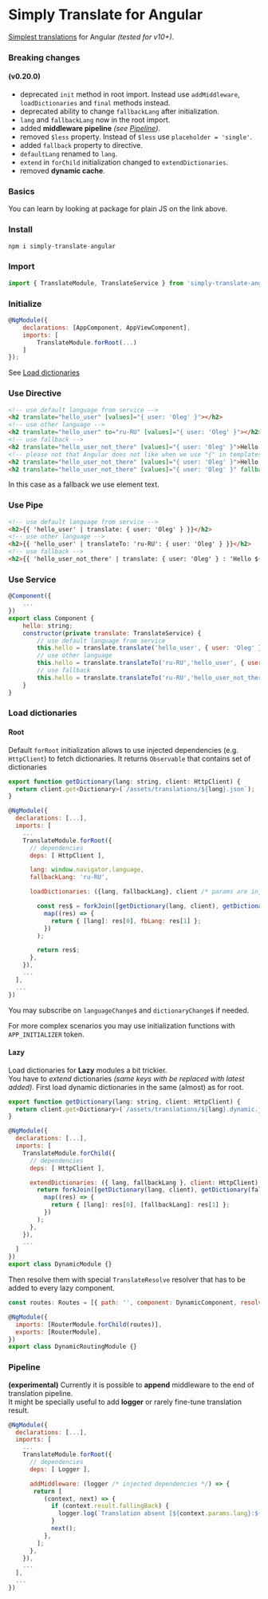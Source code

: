 # Simply Translate for Angular

[Simplest translations](https://www.npmjs.com/package/simply-translate) for Angular _(tested for v10+)_.

### **Breaking changes**

#### (v0.20.0)

- deprecated `init` method in root import. Instead use `addMiddleware`, `loadDictionaries` and `final` methods instead.
- deprecated ability to change `fallbackLang` after initialization.
- `lang` and `fallbackLang` now in the root import.
- added **middleware pipeline** _(see [Pipeline](#Pipeline))_.
- removed `$less` property. Instead of `$less` use `placeholder = 'single'`.
- added `fallback` property to directive.
- `defaultLang` renamed to `lang`.
- `extend` in `forChild` initialization changed to `extendDictionaries`.
- removed **dynamic cache**.

### Basics

You can learn by looking at package for plain JS on the link above.

### Install

```javascript
npm i simply-translate-angular
```

### Import

```javascript
import { TranslateModule, TranslateService } from 'simply-translate-angular';
```

### Initialize

```javascript
@NgModule({
    declarations: [AppComponent, AppViewComponent],
    imports: [
        TranslateModule.forRoot(...)
    ]
});
```

See [Load dictionaries](#Load-dictionaries)

### Use Directive

```html
<!-- use default language from service -->
<h2 translate="hello_user" [values]="{ user: 'Oleg' }"></h2>
<!-- use other language -->
<h2 translate="hello_user" to="ru-RU" [values]="{ user: 'Oleg' }"></h2>
<!-- use fallback -->
<h2 translate="hello_user_not_there" [values]="{ user: 'Oleg' }">Hello user</h2>
<!-- please not that Angular does not like when we use "{" in templates so rather use property in such cases or replace it with $&#123; (and optionally closing bracket with $&#125;) or escape it somehow :) -->
<h2 translate="hello_user_not_there" [values]="{ user: 'Oleg' }">Hello $&#123;user}</h2>
<h2 translate="hello_user_not_there" [values]="{ user: 'Oleg' }" fallback="Hello $&{user}"></h2>
```

In this case as a fallback we use element text.

### Use Pipe

```html
<!-- use default language from service -->
<h2>{{ 'hello_user' | translate: { user: 'Oleg' } }}</h2>
<!-- use other language -->
<h2>{{ 'hello_user' | translateTo: 'ru-RU': { user: 'Oleg' } }}</h2>
<!-- use fallback -->
<h2>{{ 'hello_user_not_there' | translate: { user: 'Oleg' } : 'Hello ${user}'}}</h2>
```

### Use Service

```javascript
@Component({
    ...
})
export class Component {
    hello: string;
    constructor(private translate: TranslateService) {
        // use default language from service
        this.hello = translate.translate('hello_user', { user: 'Oleg' })
        // use other language
        this.hello = translate.translateTo('ru-RU','hello_user', { user: 'Oleg' })
        // use fallback
        this.hello = translate.translateTo('ru-RU','hello_user_not_there', { user: 'Oleg' }, 'Hello ${user}')
    }
}
```

### Load dictionaries

#### Root

Default `forRoot` initialization allows to use injected dependencies (e.g. `HttpClient`) to fetch dictionaries. It returns `Observable` that contains set of dictionaries

```javascript
export function getDictionary(lang: string, client: HttpClient) {
  return client.get<Dictionary>(`/assets/translations/${lang}.json`);
}

@NgModule({
  declarations: [...],
  imports: [
    ...
    TranslateModule.forRoot({
      // dependencies
      deps: [ HttpClient ],

      lang: window.navigator.language,
      fallbackLang: 'ru-RU',

      loadDictionaries: ({lang, fallbackLang}, client /* params are injected dependencies received in the same order as they are in deps */) => {

        const res$ = forkJoin([getDictionary(lang, client), getDictionary(fbLang, client)]).pipe(
          map((res) => {
            return { [lang]: res[0], fbLang: res[1] };
          })
        );

        return res$;
      },
    }),
    ...
  ],
  ...
})
```

You may subscribe on `languageChange$` and `dictionaryChange$` if needed.

For more complex scenarios you may use initialization functions with `APP_INITIALIZER` token.

#### Lazy

Load dictionaries for **Lazy** modules a bit trickier.  
You have to _extend_ dictionaries _(same keys with be replaced with latest added)_.
First load dynamic dictionaries in the same (almost) as for root.

```javascript
export function getDictionary(lang: string, client: HttpClient) {
  return client.get<Dictionary>(`/assets/translations/${lang}.dynamic.json`);
}

@NgModule({
  declarations: [...],
  imports: [
    TranslateModule.forChild({
      // dependencies
      deps: [ HttpClient ],

      extendDictionaries: ({ lang, fallbackLang }, client: HttpClient) => {
        return forkJoin([getDictionary(lang, client), getDictionary(fallbackLang, client)]).pipe(
          map((res) => {
            return { [lang]: res[0], [fallbackLang]: res[1] };
          })
        );
      },
    }),
    ...
  ]
})
export class DynamicModule {}
```

Then resolve them with special `TranslateResolve` resolver that has to be added to every lazy component.

```javascript
const routes: Routes = [{ path: '', component: DynamicComponent, resolve: { translate: TranslateResolve } }];

@NgModule({
  imports: [RouterModule.forChild(routes)],
  exports: [RouterModule],
})
export class DynamicRoutingModule {}
```

### Pipeline

**(experimental)**
Currently it is possible to **append** middleware to the end of translation pipeline.  
It might be specially useful to add **logger** or rarely fine-tune translation result.

```javascript
@NgModule({
  declarations: [...],
  imports: [
    ...
    TranslateModule.forRoot({
      // dependencies
      deps: [ Logger ],

      addMiddleware: (logger /* injected dependencies */) => {
       return [
          (context, next) => {
            if (context.result.fallingBack) {
              logger.log(`Translation absent [${context.params.lang}:${context.params.key}]`);
            }
            next();
          },
        ];
      },
    }),
    ...
  ],
  ...
})
```
